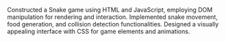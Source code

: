  Constructed a Snake game using HTML and JavaScript, employing DOM manipulation for rendering and interaction.
 Implemented snake movement, food generation, and collision detection functionalities. Designed a visually appealing interface with CSS for game elements and animations. 
